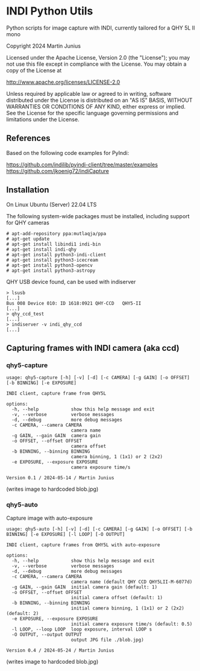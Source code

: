 # INDI Python Utils

Python scripts for image capture with INDI, currently tailored for a QHY 5L II mono

Copyright 2024 Martin Junius

Licensed under the Apache License, Version 2.0 (the "License");
you may not use this file except in compliance with the License.
You may obtain a copy of the License at

http://www.apache.org/licenses/LICENSE-2.0

Unless required by applicable law or agreed to in writing, software
distributed under the License is distributed on an "AS IS" BASIS,
WITHOUT WARRANTIES OR CONDITIONS OF ANY KIND, either express or implied.
See the License for the specific language governing permissions and
limitations under the License.


## References

Based on the following code examples for PyIndi:

https://github.com/indilib/pyindi-client/tree/master/examples \
https://github.com/jkoenig72/indiCapture


## Installation

On Linux Ubuntu (Server) 22.04 LTS

The following system-wide packages must be installed, including support for QHY cameras

```
# apt-add-repository ppa:mutlaqja/ppa
# apt-get update
# apt-get install libindi1 indi-bin
# apt-get install indi-qhy
# apt-get install python3-indi-client
# apt-get install python3-icecream
# apt-get install python3-opencv
# apt-get install python3-astropy
```

QHY USB device found, can be used with indiserver
```
> lsusb
[...]
Bus 008 Device 010: ID 1618:0921 QHY-CCD   QHY5-II
[...]
> qhy_ccd_test
[...]
> indiserver -v indi_qhy_ccd
[...]
```


## Capturing frames with INDI camera (aka ccd)

### qhy5-capture

```
usage: qhy5-capture [-h] [-v] [-d] [-c CAMERA] [-g GAIN] [-o OFFSET] [-b BINNING] [-e EXPOSURE]

INDI client, capture frame from QHY5L

options:
  -h, --help            show this help message and exit
  -v, --verbose         verbose messages
  -d, --debug           more debug messages
  -c CAMERA, --camera CAMERA
                        camera name
  -g GAIN, --gain GAIN  camera gain
  -o OFFSET, --offset OFFSET
                        camera offset
  -b BINNING, --binning BINNING
                        camera binning, 1 (1x1) or 2 (2x2)
  -e EXPOSURE, --exposure EXPOSURE
                        camera exposure time/s

Version 0.1 / 2024-05-14 / Martin Junius
```

(writes image to hardcoded blob.jpg)


### qhy5-auto

Capture image with auto-exposure

```
usage: qhy5-auto [-h] [-v] [-d] [-c CAMERA] [-g GAIN] [-o OFFSET] [-b BINNING] [-e EXPOSURE] [-l LOOP] [-O OUTPUT]

INDI client, capture frames from QHY5L with auto-exposure

options:
  -h, --help            show this help message and exit
  -v, --verbose         verbose messages
  -d, --debug           more debug messages
  -c CAMERA, --camera CAMERA
                        camera name (default QHY CCD QHY5LII-M-6077d)
  -g GAIN, --gain GAIN  initial camera gain (default: 1)
  -o OFFSET, --offset OFFSET
                        initial camera offset (default: 1)
  -b BINNING, --binning BINNING
                        initial camera binning, 1 (1x1) or 2 (2x2) (default: 2)
  -e EXPOSURE, --exposure EXPOSURE
                        initial camera exposure time/s (default: 0.5)
  -l LOOP, --loop LOOP  loop exposure, interval LOOP s
  -O OUTPUT, --output OUTPUT
                        output JPG file ./blob.jpg)

Version 0.4 / 2024-05-24 / Martin Junius
```

(writes image to hardcoded blob.jpg)

